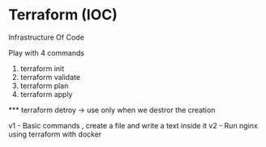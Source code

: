 # Terraform  (IOC)

Infrastructure Of Code

Play with 4 commands

1. terraform init
2. terraform validate
3. terraform plan
4. terraform apply

*** terraform detroy -> use only when we destror the creation

v1 - Basic commands , create a file and write a text inside it
v2  - Run nginx using terraform with docker 

